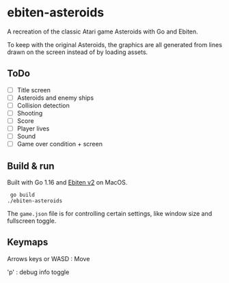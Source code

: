 # ebiten-asteroids

A recreation of the classic Atari game Asteroids with Go and Ebiten.

To keep with the original Asteroids, the graphics are all generated from lines drawn on the screen instead of by loading assets.

## ToDo

- [ ] Title screen
- [ ] Asteroids and enemy ships
- [ ] Collision detection
- [ ] Shooting
- [ ] Score
- [ ] Player lives
- [ ] Sound
- [ ] Game over condition + screen

## Build & run

Built with Go 1.16 and [Ebiten v2](https://github.com/hajimehoshi/ebiten) on MacOS.

     go build
    ./ebiten-asteroids

The `game.json` file is for controlling certain settings, like window size and fullscreen toggle.

## Keymaps

Arrows keys or WASD : Move

'p' : debug info toggle
